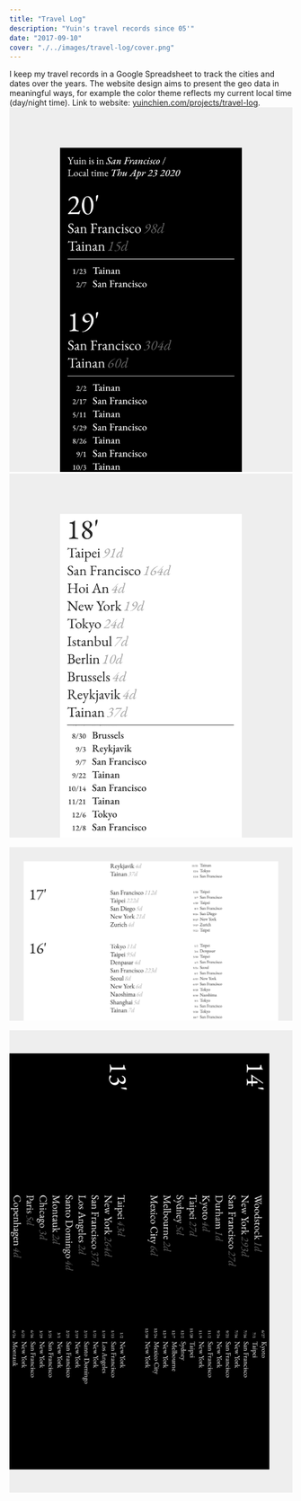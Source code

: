 ```yaml
---
title: "Travel Log"
description: "Yuin's travel records since 05'"
date: "2017-09-10"
cover: "./../images/travel-log/cover.png"
---
```


<div class="text">I keep my travel records in a Google Spreadsheet to track the cities and dates over the years. The website design aims to present the geo data in meaningful ways, for example the color theme reflects my current local time (day/night time). Link to website: <a href="https://yuinchien.com/projects/travel-log/" target="_blank">yuinchien.com/projects/travel-log</a>.</div>

<div class="row two">
  <img src="./../images/travel-log/3.png" />
  <img src="./../images/travel-log/100.png" />
</div>

![Travel Log](./../images/travel-log/103.png)

![Travel Log](./../images/travel-log/4.png)
